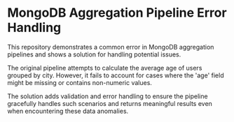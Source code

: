 # MongoDB Aggregation Pipeline Error Handling

This repository demonstrates a common error in MongoDB aggregation pipelines and shows a solution for handling potential issues.

The original pipeline attempts to calculate the average age of users grouped by city. However, it fails to account for cases where the 'age' field might be missing or contains non-numeric values. 

The solution adds validation and error handling to ensure the pipeline gracefully handles such scenarios and returns meaningful results even when encountering these data anomalies.